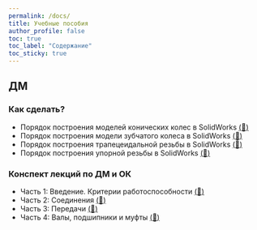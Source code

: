 ```yaml
---
permalink: /docs/
title: Учебные пособия
author_profile: false
toc: true
toc_label: "Содержание"
toc_sticky: true
---
```

## ДМ
### Как сделать?
- Порядок построения моделей конических колес в SolidWorks [(:link:)](https://drive.google.com/open?id=1eQLqJcusWvBnbfffGaXStjiJzP-lUQ4V)
- Порядок построения модели зубчатого колеса в SolidWorks [(:link:)](https://drive.google.com/open?id=1SUO6MyfuUscQtLoJIMAHwFzo7cSPBhPU)
- Порядок построения трапецеидальной резьбы в SolidWorks [(:link:)](https://drive.google.com/open?id=12h6A9jZHJNjxxmbQJjkD_pbYIodkirVz)
- Порядок построения упорной резьбы в SolidWorks [(:link:)](https://drive.google.com/open?id=1zZrjI8gu-OLmhMEJoxK23TLMXPVAPvOd)

### Конспект лекций по ДМ и ОК
- Часть 1: Введение. Критерии работоспособности [(:link:)](https://github.com/khai202/dme/raw/master/es/es_dme_lectures_p1_rus.zip)
- Часть 2: Соединения [(:link:)](https://github.com/khai202/dme/raw/master/es/es_dme_lectures_p2_rus.zip)
- Часть 3: Передачи [(:link:)](https://github.com/khai202/dme/raw/master/es/es_dme_lectures_p3_rus.zip)
- Часть 4: Валы, подшипники и муфты [(:link:)](https://github.com/khai202/dme/raw/master/es/es_dme_lectures_p4_rus.zip)
